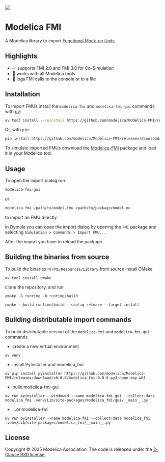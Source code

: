 ![](https://github.com/user-attachments/assets/dbcd7e72-cdb3-48b5-8323-a1b89c328ea2)

# Modelica FMI

A Modelica library to import [Functional Mock-up Units](https://fmi-standard.org/).

## Highlights

- :white_check_mark: supports FMI 2.0 and FMI 3.0 for Co-Simulation
- :tada: works with all Modelica tools
- :page_with_curl: logs FMI calls to the console or to a file

## Installation

To import FMUs install the `modelica-fmi` and `modelica-fmi-gui` commands with [uv](https://docs.astral.sh/uv/getting-started/installation/):

```bash
uv tool install --reinstall https://github.com/modelica/Modelica-FMI/releases/download/v0.0.6/modelica_fmi-0.0.6-py3-none-any.whl
```

Or, with `pip`:

```bash
pip install https://github.com/modelica/Modelica-FMI/releases/download/v0.0.6/modelica_fmi-0.0.6-py3-none-any.whl
```

To simulate imported FMUs download the [Modelica-FMI](https://github.com/modelica/Modelica-FMI/releases/download/v0.0.6/Modelica-FMI-0.0.6.zip) package and load it in your Modelica tool.

## Usage

To open the import dialog run

```bash
modelica-fmi-gui
```

or

```bash
modelica-fmi /path/to/model.fmu /path/to/package/model.mo
```

to import an FMU directly.

In Dymola you can open the import dialog by opening the `FMI` package and selecting `Simulation > Commands > Import FMU...`.

After the import you have to reload the package.

## Building the binaries from source

To build the binaries in `FMI/Resources/Library` from source install CMake

```
uv tool install cmake
```

clone the repository, and run

```
cmake -S runtime -B runtime/build
```

```
cmake --build runtime/build --config release --target install
```

## Building distributable import commands

To build distributable version of the `modelica-fmi` and `modelica-fmi-gui` commands

- create a new virtual environment
```
uv venv
```

- install PyInstaller and modelica_fmi
```
uv pip install pyinstaller https://github.com/modelica/Modelica-FMI/releases/download/v0.0.6/modelica_fmi-0.0.6-py3-none-any.whl
```

- build modelica-fmi-gui
```
uv run pyinstaller --windowed --name modelica-fmi-gui --collect-data modelica_fmi .venv/Lib/site-packages/modelica_fmi/gui/__main__.py
```

- ...or modelica-fmi
```
uv run pyinstaller --name modelica-fmi --collect-data modelica_fmi .venv/Lib/site-packages/modelica_fmi/__main__.py
```

## License

Copyright &copy; 2025 Modelica Association.
The code is released under the [2-Clause BSD license](LICENSE).
